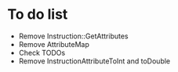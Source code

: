 # To do list

* Remove Instruction::GetAttributes
* Remove AttributeMap
* Check TODOs
* Remove InstructionAttributeToInt and toDouble
